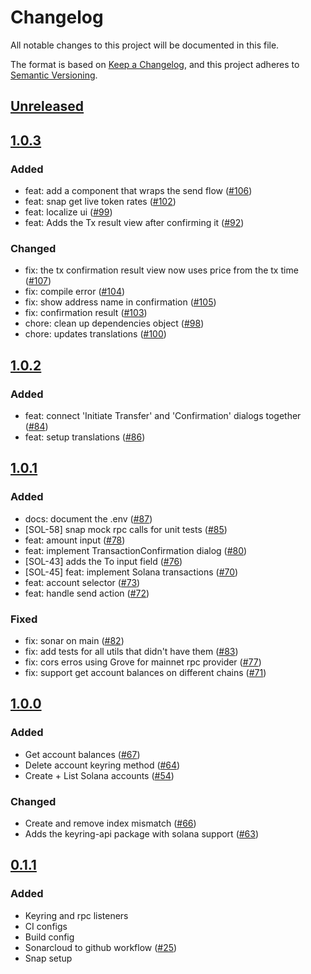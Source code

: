 # Changelog

All notable changes to this project will be documented in this file.

The format is based on [Keep a Changelog](https://keepachangelog.com/en/1.0.0/),
and this project adheres to [Semantic Versioning](https://semver.org/spec/v2.0.0.html).

## [Unreleased]

## [1.0.3]

### Added

- feat: add a component that wraps the send flow ([#106](https://github.com/MetaMask/snap-solana-wallet/pull/106))
- feat: snap get live token rates ([#102](https://github.com/MetaMask/snap-solana-wallet/pull/102))
- feat: localize ui ([#99](https://github.com/MetaMask/snap-solana-wallet/pull/99))
- feat: Adds the Tx result view after confirming it ([#92](https://github.com/MetaMask/snap-solana-wallet/pull/92))

### Changed

- fix: the tx confirmation result view now uses price from the tx time ([#107](https://github.com/MetaMask/snap-solana-wallet/pull/107))
- fix: compile error ([#104](https://github.com/MetaMask/snap-solana-wallet/pull/104))
- fix: show address name in confirmation ([#105](https://github.com/MetaMask/snap-solana-wallet/pull/105))
- fix: confirmation result ([#103](https://github.com/MetaMask/snap-solana-wallet/pull/103))
- chore: clean up dependencies object ([#98](https://github.com/MetaMask/snap-solana-wallet/pull/98))
- chore: updates translations ([#100](https://github.com/MetaMask/snap-solana-wallet/pull/100))

## [1.0.2]

### Added

- feat: connect 'Initiate Transfer' and 'Confirmation' dialogs together ([#84](https://github.com/MetaMask/snap-solana-wallet/pull/84))
- feat: setup translations ([#86](https://github.com/MetaMask/snap-solana-wallet/pull/86))

## [1.0.1]

### Added

- docs: document the .env ([#87](https://github.com/MetaMask/snap-solana-wallet/pull/87))
- [SOL-58] snap mock rpc calls for unit tests ([#85](https://github.com/MetaMask/snap-solana-wallet/pull/85))
- feat: amount input ([#78](https://github.com/MetaMask/snap-solana-wallet/pull/78))
- feat: implement TransactionConfirmation dialog ([#80](https://github.com/MetaMask/snap-solana-wallet/pull/80))
- [SOL-43] adds the To input field ([#76](https://github.com/MetaMask/snap-solana-wallet/pull/76))
- [SOL-45] feat: implement Solana transactions ([#70](https://github.com/MetaMask/snap-solana-wallet/pull/70))
- feat: account selector ([#73](https://github.com/MetaMask/snap-solana-wallet/pull/73))
- feat: handle send action ([#72](https://github.com/MetaMask/snap-solana-wallet/pull/72))

### Fixed

- fix: sonar on main ([#82](https://github.com/MetaMask/snap-solana-wallet/pull/82))
- fix: add tests for all utils that didn't have them ([#83](https://github.com/MetaMask/snap-solana-wallet/pull/83))
- fix: cors erros using Grove for mainnet rpc provider ([#77](https://github.com/MetaMask/snap-solana-wallet/pull/77))
- fix: support get account balances on different chains ([#71](https://github.com/MetaMask/snap-solana-wallet/pull/71))

## [1.0.0]

### Added

- Get account balances ([#67](https://github.com/MetaMask/snap-solana-wallet/pull/67))
- Delete account keyring method ([#64](https://github.com/MetaMask/snap-solana-wallet/pull/64))
- Create + List Solana accounts ([#54](https://github.com/MetaMask/snap-solana-wallet/pull/54))

### Changed

- Create and remove index mismatch ([#66](https://github.com/MetaMask/snap-solana-wallet/pull/66))
- Adds the keyring-api package with solana support ([#63](https://github.com/MetaMask/snap-solana-wallet/pull/63))

## [0.1.1]

### Added

- Keyring and rpc listeners
- CI configs
- Build config
- Sonarcloud to github workflow ([#25](https://github.com/MetaMask/snap-solana-wallet/pull/25))
- Snap setup

[Unreleased]: https://github.com/MetaMask/snap-solana-wallet/compare/v1.0.3...HEAD
[1.0.3]: https://github.com/MetaMask/snap-solana-wallet/compare/v1.0.2...v1.0.3
[1.0.2]: https://github.com/MetaMask/snap-solana-wallet/compare/v1.0.1...v1.0.2
[1.0.1]: https://github.com/MetaMask/snap-solana-wallet/compare/v1.0.0...v1.0.1
[1.0.0]: https://github.com/MetaMask/snap-solana-wallet/compare/v0.1.1...v1.0.0
[0.1.1]: https://github.com/MetaMask/snap-solana-wallet/releases/tag/v0.1.1
